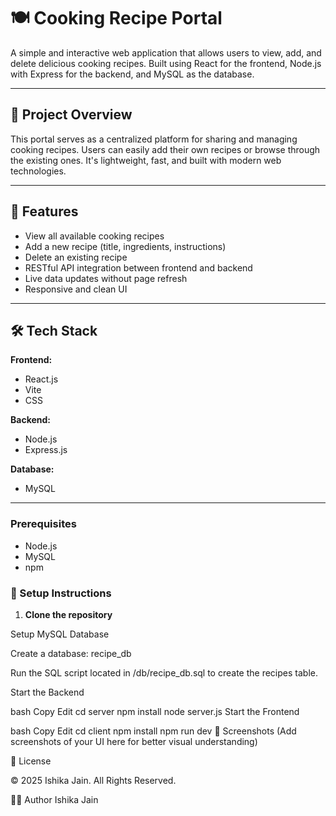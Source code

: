 # 🍽️ Cooking Recipe Portal

A simple and interactive web application that allows users to view, add, and delete delicious cooking recipes. Built using React for the frontend, Node.js with Express for the backend, and MySQL as the database.

---

## 📌 Project Overview

This portal serves as a centralized platform for sharing and managing cooking recipes. Users can easily add their own recipes or browse through the existing ones. It's lightweight, fast, and built with modern web technologies.

---

## 🚀 Features

- View all available cooking recipes
- Add a new recipe (title, ingredients, instructions)
- Delete an existing recipe
- RESTful API integration between frontend and backend
- Live data updates without page refresh
- Responsive and clean UI

---

## 🛠️ Tech Stack

**Frontend:**
- React.js
- Vite
- CSS

**Backend:**
- Node.js
- Express.js

**Database:**
- MySQL

---
### Prerequisites
- Node.js
- MySQL
- npm 

### 🔧 Setup Instructions

1. **Clone the repository**
  
Setup MySQL Database

Create a database: recipe_db

Run the SQL script located in /db/recipe_db.sql to create the recipes table.

Start the Backend

bash
Copy
Edit
cd server
npm install
node server.js
Start the Frontend

bash
Copy
Edit
cd client
npm install
npm run dev
📸 Screenshots
(Add screenshots of your UI here for better visual understanding)

📄 License

© 2025 Ishika Jain. All Rights Reserved.


🙋‍♀️ Author
Ishika Jain















